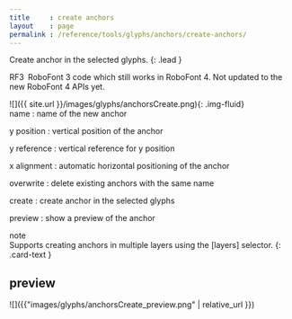 ```yaml
---
title     : create anchors
layout    : page
permalink : /reference/tools/glyphs/anchors/create-anchors/
---
```


Create anchor in the selected glyphs.
{: .lead }

<span class="badge text-bg-warning rounded-0">RF3</span> RoboFont 3 code which still works in RoboFont 4. Not updated to the new RoboFont 4 APIs yet.  


<div class='row'>

<div class='col-sm-4' markdown='1'>
![]({{ site.url }}/images/glyphs/anchorsCreate.png){: .img-fluid}
</div>

<div class='col-sm-8' markdown='1'>
name
: name of the new anchor

y position
: vertical position of the anchor

y reference
: vertical reference for y position

x alignment
: automatic horizontal positioning of the anchor

overwrite
: delete existing anchors with the same name

create
: create anchor in the selected glyphs

preview
: show a preview of the anchor
</div>

</div>


<div class="card bg-light my-3 rounded-0">
<div class="card-header">note</div>
<div class="card-body" markdown='1'>
Supports creating anchors in multiple layers using the [layers] selector.
{: .card-text }
</div>
</div>

[layers]: ../../modifiers/layers/


preview
-------

![]({{"images/glyphs/anchorsCreate_preview.png" | relative_url }})
